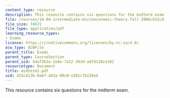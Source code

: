 ```yaml
---
content_type: resource
description: This resource contains six questions for the midterm exam.
file: /courses/14-04-intermediate-microeconomic-theory-fall-2006/415cd13b8ab7a63a80c8e281c7b226e4_midterm1.pdf
file_size: 74572
file_type: application/pdf
learning_resource_types:
- Exams
license: https://creativecommons.org/licenses/by-nc-sa/4.0/
ocw_type: OCWFile
parent_title: Exams
parent_type: CourseSection
parent_uid: 54af363a-2e6e-7a12-393d-adfd128ce102
resourcetype: Document
title: midterm1.pdf
uid: 415cd13b-8ab7-a63a-80c8-e281c7b226e4
---
```

This resource contains six questions for the midterm exam.
